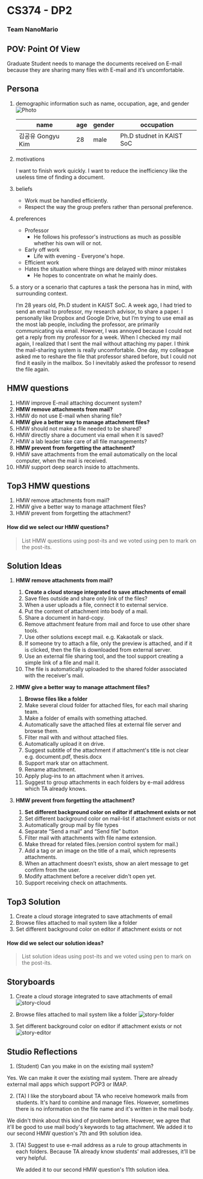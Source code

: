 # CS374 - DP2
### Team NanoMario

## POV: Point Of View
Graduate Student needs to manage the documents received on E-mail because they are sharing many files with E-mail and it’s uncomfortable.


## Persona
1. demographic information such as name, occupation, age, and gender
    ![Photo](./persona.jpg)
    
    name | age | gender | occupation
    -- | -- | -- | -- 
    김공유 Gongyu Kim | 28 | male | Ph.D studnet in KAIST SoC

2. motivations

    I want to finish work quickly. I want to reduce the inefficiency like the useless time of finding a document.

3. beliefs
    * Work must be handled efficiently.
    * Respect the way the group prefers rather than personal preference.

4. preferences
    * Professor
        * He follows his professor's instructions as much as possible whether his own will or not.
    * Early off work
        * Life with evening - Everyone's hope.
    * Efficient work
    * Hates the situation where things are delayed with minor mistakes
        * He hopes to concentrate on what he mainly does.

5. a story or a scenario that captures a task the persona has in mind, with surrounding context.

    I’m 28 years old, Ph.D student in KAIST SoC. A week ago, I had tried to send an email to professor, my research advisor, to share a paper. I personally like Dropbox and Google Drive, but I’m trying to use email as the most lab people, including the professor, are primarily communicating via email.
    However, I was annoyed because I could not get a reply from my professor for a week. When I checked my mail again, I realized that I sent the mail without attaching my paper. I think the mail-sharing system is really uncomfortable.
    One day, my colleague asked me to reshare the file that professor shared before, but I could not find it easily in the mailbox. So I inevitably asked the professor to resend the file again.


## HMW questions
1. HMW improve E-mail attaching document system?
2. **HMW remove attachments from mail?**
3. HMW do not use E-mail when sharing file?
4. **HMW give a better way to manage attachment files?**
5. HMW should not make a file needed to be shared?
6. HMW directly share a document via email when it is saved?
7. HMW a lab leader take care of all file managements?
8. **HMW prevent from forgetting the attachment?**
9. HMW save attachments from the email automatically on the local computer, when the mail is received. 
10. HMW support deep search inside to attachments.

## Top3 HMW questions
1. HMW remove attachments from mail?
2. HMW give a better way to manage attachment files?
3. HMW prevent from forgetting the attachment?

#### How did we select our HMW questions?
> List HMW questions using post-its and we voted using pen to mark on the post-its.

## Solution Ideas
1. **HMW remove attachments from mail?**
    1. **Create a cloud storage integrated to save attachments of email**
    2. Save files outside and share only link of the files?
    3. When a user uploads a file, connect it to external service.
    4. Put the content of attachment into body of a mail.
    5. Share a document in hard-copy.
    6. Remove attachment feature from mail and force to use other share tools.
    7. Use other solutions except mail. e.g. Kakaotalk or slack.
    8. If someone try to attach a file, only the preview is attached, and if it is clicked, then the file is downloaded from external server. 
    9. Use an external file sharing tool, and the tool support creating a simple link of a file and mail it. 
    10. The file is automatically uploaded to the shared folder associated with the receiver's mail.

2. **HMW give a better way to manage attachment files?**
    1. **Browse files like a folder**
    2. Make several cloud folder for attached files, for each mail sharing team.
    3. Make a folder of emails with something attached.
    4. Automatically save the attached files at external file server and browse them.
    5. Filter mail with and without attached files.
    6. Automatically upload it on drive.
    7. Suggest subtitle of the attachment if attachment's title is not clear e.g. document.pdf, thesis.docx
    8. Support mark star on attachment.
    9. Rename attachment.
    10. Apply plug-ins to an attachment when it arrives.
    11. Suggest to group attachments in each folders by e-mail address which TA already knows.

3. **HMW prevent from forgetting the attachment?**
    1. **Set different background color on editor if attachment exists or not**
    2. Set different background color on mail-list if attachment exists or not
    3. Automatically group mail by file types
    4. Separate “Send a mail” and “Send file” button
    5. Filter mail with attachments with file name extension.
    6. Make thread for related files.(version control system for mail.)
    7. Add a tag or an image on the title of a mail, which represents attachments.
    8. When an attachment doesn’t exists, show an alert message to get confirm from the user.
    9. Modify attachment before a receiver didn't open yet.
    10. Support receiving check on attachments.


## Top3 Solution
1. Create a cloud storage integrated to save attachments of email
2. Browse files attached to mail system like a folder
3. Set different background color on editor if attachment exists or not

#### How did we select our solution ideas?
> List solution ideas using post-its and we voted using pen to mark on the post-its.

## Storyboards
1. Create a cloud storage integrated to save attachments of email
![story-cloud](./story-cloud.png)

2. Browse files attached to mail system like a folder
![story-folder](./story-folder.png)

3. Set different background color on editor if attachment exists or not
![story-editor](./story-editor.png)


## Studio Reflections
1. (Student) Can you make in on the existing mail system? 
  
  Yes. We can make it over the existing mail system. There are already external mail apps which support POP3 or IMAP.
 
2. (TA) I like the storyboard about TA who receive homework mails from students. It's hard to combine and manage files. However, sometimes there is no information on the file name and it's written in the mail body.

  We didn't think about this kind of problem before. However, we agree that it'll be good to use mail body's keywords to tag attachment. We added it to our second HMW question's 7th and 9th solution idea.

3. (TA) Suggest to use e-mail address as a rule to group attachments in each folders. Because TA already know students' mail addresses, it'll be very helpful.

    We added it to our second HMW question's 11th solution idea.
